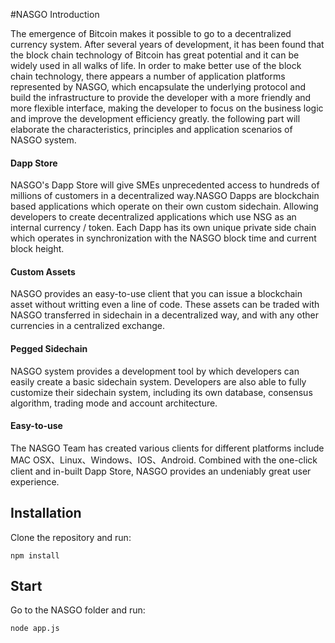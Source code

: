 #NASGO Introduction



The emergence of Bitcoin makes it possible to go to a decentralized currency system. After several years of development, it has been found that the block chain technology of Bitcoin has great potential and it can be widely used in all walks of life. In order to make better use of the block chain technology, there appears a number of application platforms represented by NASGO, which encapsulate the underlying protocol and build the infrastructure to provide the developer with a more friendly and more flexible interface, making the developer to focus on the business logic and improve the development efficiency greatly. the following part will elaborate the characteristics, principles and application scenarios of NASGO system.



#### Dapp Store

NASGO's Dapp Store will give SMEs unprecedented access to hundreds of millions of customers in a decentralized way.NASGO Dapps are blockchain based applications which operate on their own custom sidechain. Allowing developers to create decentralized applications which use NSG as an internal currency / token. Each Dapp has its own unique private side chain which operates in synchronization with the NASGO block time and current block height.



#### Custom Assets

NASGO provides an easy-to-use client that you can issue a blockchain asset without writting even a line of code. These assets can be traded with NASGO transferred in sidechain in a decentralized way, and with any other currencies in a centralized exchange.



#### Pegged Sidechain

NASGO system provides a development tool by which developers can easily create a basic sidechain system. Developers are also able to fully customize their sidechain system, including its own database, consensus algorithm, trading mode and account architecture.



#### Easy-to-use

The NASGO Team has created various clients for different platforms include MAC OSX、Linux、Windows、IOS、Android. Combined with the one-click client and in-built Dapp Store, NASGO provides an undeniably great user experience.



## Installation

Clone the repository and run:

```
npm install
```

## Start

Go to the NASGO folder and run:

```
node app.js
```